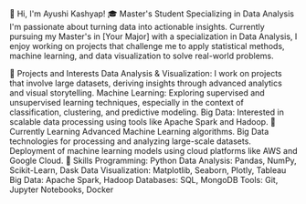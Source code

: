 👋 Hi, I'm Ayushi Kashyap!
🎓 Master's Student Specializing in Data Analysis
I'm passionate about turning data into actionable insights. Currently pursuing my Master's in [Your Major] with a specialization in Data Analysis, I enjoy working on projects that challenge me to apply statistical methods, machine learning, and data visualization to solve real-world problems.

🔭 Projects and Interests
Data Analysis & Visualization: I work on projects that involve large datasets, deriving insights through advanced analytics and visual storytelling.
Machine Learning: Exploring supervised and unsupervised learning techniques, especially in the context of classification, clustering, and predictive modeling.
Big Data: Interested in scalable data processing using tools like Apache Spark and Hadoop.
🌱 Currently Learning
Advanced Machine Learning algorithms.
Big Data technologies for processing and analyzing large-scale datasets.
Deployment of machine learning models using cloud platforms like AWS and Google Cloud.
💼 Skills
Programming: Python
Data Analysis: Pandas, NumPy, Scikit-Learn, Dask
Data Visualization: Matplotlib, Seaborn, Plotly, Tableau
Big Data: Apache Spark, Hadoop
Databases: SQL, MongoDB
Tools: Git, Jupyter Notebooks, Docker
